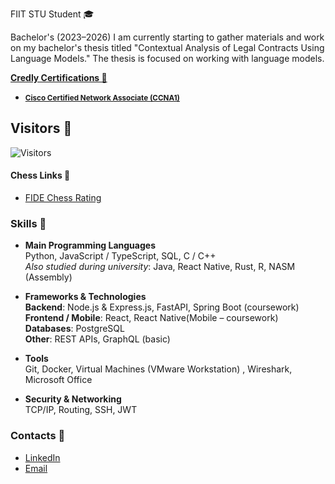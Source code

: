 FIIT STU Student 🎓

Bachelor's (2023–2026)
I am currently starting to gather materials and work on my bachelor's thesis titled "Contextual Analysis of Legal Contracts Using Language Models." The thesis is focused on working with language models.

**[Credly Certifications 🦖](https://www.credly.com/users/andrii-dokaniev)**
- <small>**[Cisco Certified Network Associate (CCNA1)](https://www.credly.com/badges/2141ba35-40e3-42dd-8ee2-159afe3ac39c)**</small>

## Visitors 🦫 
![Visitors](https://visitor-badge.laobi.icu/badge?page_id=AndriiQwq.README.md)

#### Chess Links 🦦
- [FIDE Chess Rating](https://ratings.fide.com/profile/34130632)

### Skills 🔧

- **Main Programming Languages**  
  Python, JavaScript / TypeScript, SQL, C / C++   
  _Also studied during university_: Java, React Native, Rust, R, NASM (Assembly)

- **Frameworks & Technologies**  
  **Backend**: Node.js & Express.js, FastAPI, Spring Boot (coursework)  
  **Frontend / Mobile**: React, React Native(Mobile – coursework)  
  **Databases**: PostgreSQL  
  **Other**: REST APIs, GraphQL (basic)

- **Tools**  
  Git, Docker, Virtual Machines (VMware Workstation) , Wireshark, Microsoft Office

- **Security & Networking**  
  TCP/IP, Routing, SSH, JWT

### Contacts 📇

- [LinkedIn](https://www.linkedin.com/in/andrii-dokaniev-151238311/)
- [Email](mailto:andriidokaniev@gmail.com)
